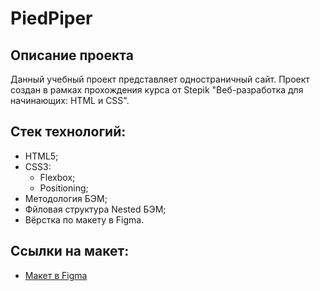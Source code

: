 # PiedPiper

## Описание проекта
Данный учебный проект представляет одностраничный сайт.
Проект создан в рамках прохождения курса от Stepik "Веб-разработка для начинающих: HTML и CSS".

## Стек технологий:
- HTML5;
- CSS3:
  - Flexbox;
  - Positioning;
- Методология БЭМ;
- Фйловая структура Nested БЭМ;
- Вёрстка по макету в Figma.

## Ссылки на макет:
* [Макет в Figma](https://www.figma.com/file/BL7wdCOSIxYFu1uxctuVzg/%D0%94%D0%BE%D0%BC%D0%B0%D1%88%D0%BD%D0%B5%D0%B5-%D0%B7%D0%B0%D0%B4%D0%B0%D0%BD%D0%B8%D0%B5-Pied-Piper?node-id=1%3A2&t=nft1FZZhueUho9oF-0)